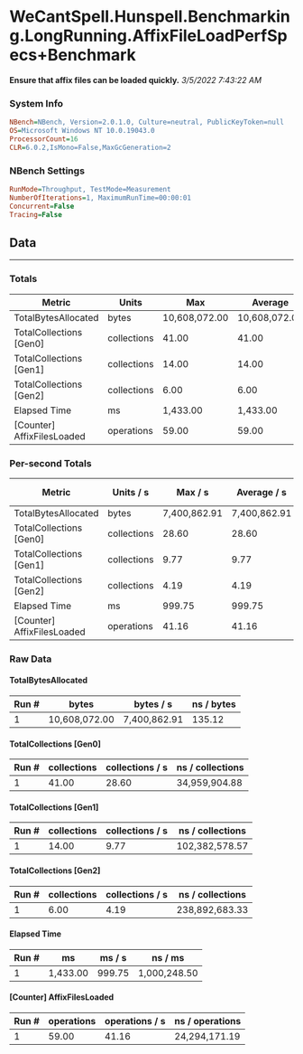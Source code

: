 ﻿# WeCantSpell.Hunspell.Benchmarking.LongRunning.AffixFileLoadPerfSpecs+Benchmark
__Ensure that affix files can be loaded quickly.__
_3/5/2022 7:43:22 AM_
### System Info
```ini
NBench=NBench, Version=2.0.1.0, Culture=neutral, PublicKeyToken=null
OS=Microsoft Windows NT 10.0.19043.0
ProcessorCount=16
CLR=6.0.2,IsMono=False,MaxGcGeneration=2
```

### NBench Settings
```ini
RunMode=Throughput, TestMode=Measurement
NumberOfIterations=1, MaximumRunTime=00:00:01
Concurrent=False
Tracing=False
```

## Data
-------------------

### Totals
|          Metric |           Units |             Max |         Average |             Min |          StdDev |
|---------------- |---------------- |---------------- |---------------- |---------------- |---------------- |
|TotalBytesAllocated |           bytes |   10,608,072.00 |   10,608,072.00 |   10,608,072.00 |            0.00 |
|TotalCollections [Gen0] |     collections |           41.00 |           41.00 |           41.00 |            0.00 |
|TotalCollections [Gen1] |     collections |           14.00 |           14.00 |           14.00 |            0.00 |
|TotalCollections [Gen2] |     collections |            6.00 |            6.00 |            6.00 |            0.00 |
|    Elapsed Time |              ms |        1,433.00 |        1,433.00 |        1,433.00 |            0.00 |
|[Counter] AffixFilesLoaded |      operations |           59.00 |           59.00 |           59.00 |            0.00 |

### Per-second Totals
|          Metric |       Units / s |         Max / s |     Average / s |         Min / s |      StdDev / s |
|---------------- |---------------- |---------------- |---------------- |---------------- |---------------- |
|TotalBytesAllocated |           bytes |    7,400,862.91 |    7,400,862.91 |    7,400,862.91 |            0.00 |
|TotalCollections [Gen0] |     collections |           28.60 |           28.60 |           28.60 |            0.00 |
|TotalCollections [Gen1] |     collections |            9.77 |            9.77 |            9.77 |            0.00 |
|TotalCollections [Gen2] |     collections |            4.19 |            4.19 |            4.19 |            0.00 |
|    Elapsed Time |              ms |          999.75 |          999.75 |          999.75 |            0.00 |
|[Counter] AffixFilesLoaded |      operations |           41.16 |           41.16 |           41.16 |            0.00 |

### Raw Data
#### TotalBytesAllocated
|           Run # |           bytes |       bytes / s |      ns / bytes |
|---------------- |---------------- |---------------- |---------------- |
|               1 |   10,608,072.00 |    7,400,862.91 |          135.12 |

#### TotalCollections [Gen0]
|           Run # |     collections | collections / s |ns / collections |
|---------------- |---------------- |---------------- |---------------- |
|               1 |           41.00 |           28.60 |   34,959,904.88 |

#### TotalCollections [Gen1]
|           Run # |     collections | collections / s |ns / collections |
|---------------- |---------------- |---------------- |---------------- |
|               1 |           14.00 |            9.77 |  102,382,578.57 |

#### TotalCollections [Gen2]
|           Run # |     collections | collections / s |ns / collections |
|---------------- |---------------- |---------------- |---------------- |
|               1 |            6.00 |            4.19 |  238,892,683.33 |

#### Elapsed Time
|           Run # |              ms |          ms / s |         ns / ms |
|---------------- |---------------- |---------------- |---------------- |
|               1 |        1,433.00 |          999.75 |    1,000,248.50 |

#### [Counter] AffixFilesLoaded
|           Run # |      operations |  operations / s | ns / operations |
|---------------- |---------------- |---------------- |---------------- |
|               1 |           59.00 |           41.16 |   24,294,171.19 |



